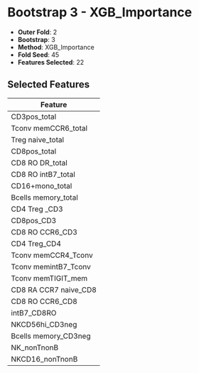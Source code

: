 # Bootstrap 3 - XGB_Importance

- **Outer Fold**: 2
- **Bootstrap**: 3
- **Method**: XGB_Importance
- **Fold Seed**: 45
- **Features Selected**: 22

## Selected Features

| Feature |
|---------|
| CD3pos_total |
| Tconv memCCR6_total |
| Treg naive_total |
| CD8pos_total |
| CD8 RO DR_total |
| CD8 RO intB7_total |
| CD16+mono_total |
| Bcells memory_total |
| CD4 Treg _CD3 |
| CD8pos_CD3 |
| CD8 RO CCR6_CD3 |
| CD4 Treg_CD4 |
| Tconv memCCR4_Tconv |
| Tconv memintB7_Tconv |
| Tconv memTIGIT_mem |
| CD8 RA CCR7 naive_CD8 |
| CD8 RO CCR6_CD8 |
| intB7_CD8RO |
| NKCD56hi_CD3neg |
| Bcells memory_CD3neg |
| NK_nonTnonB |
| NKCD16_nonTnonB |

